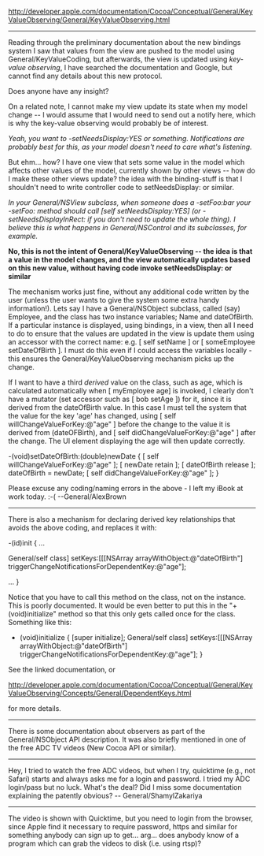 


http://developer.apple.com/documentation/Cocoa/Conceptual/General/KeyValueObserving/General/KeyValueObserving.html

----

Reading through the preliminary documentation about the new bindings system I saw that values from the view are pushed to the model using General/KeyValueCoding, but afterwards, the view is updated using *key-value observing*, I have searched the documentation and Google, but cannot find any details about this new protocol.

Does anyone have any insight?

On a related note, I cannot make my view update its state when my model change -- I would assume that I would need to send out a notify here, which is why the key-value observing would probably be of interest.

*Yeah, you want to -setNeedsDisplay:YES or something. Notifications are probably best for this, as your model doesn't need to care what's listening.*

But ehm... how? I have one view that sets some value in the model which affects other values of the model, currently shown by other views -- how do I make these other views update? the idea with the binding-stuff is that I shouldn't need to write controller code to setNeedsDisplay: or similar.

*In your General/NSView subclass, when someone does a -setFoo:bar your -setFoo: method should call [self setNeedsDisplay:YES] (or -setNeedsDisplayInRect: if you don't need to update the whole thing).  I believe this is what happens in General/NSControl and its subclasses, for example.*

**No, this is not the intent of General/KeyValueObserving -- the idea is that a value in the model changes, and the view automatically updates based on this new value, without having code invoke setNeedsDisplay: or similar**

The mechanism works just fine, without any additional code written by the user (unless the user wants to give the system some extra handy information!).  Lets say I have a General/NSObject subclass, called (say) Employee, and the class has two instance variables; Name and dateOfBirth.  If a particular instance is displayed, using bindings, in a view, then all I need to do to ensure that the values are updated in the view is update them using an accessor with the correct name: e.g. [ self setName ] or [ someEmployee setDateOfBirth ].  I must do this even if I could access the variables locally - this ensures the General/KeyValueObserving mechanism picks up the change. 


If I want to have a third *derived* value on the class, such as age, which is calculated automatically when [ myEmployee age] is invoked, I clearly don't have a mutator (set accessor such as [ bob setAge ]) for it, since it is derived from the dateOfBirth value.  In this case I must tell the system that the value for the key 'age' has changed, using [ self willChangeValueForKey:@"age" ] before the change to the value it is derived from (dateOFBirth), and [ self didChangeValueForKey:@"age" ] after the change.  The UI element displaying the age will then update correctly.

    
-(void)setDateOfBirth:(double)newDate
{
  [ self willChangeValueForKey:@"age" ];
  [ newDate retain ];
  [ dateOfBirth release ];
  dateOfBirth = newDate;
  [ self didChangeValueForKey:@"age" ];
}


Please excuse any coding/naming errors in the above - I left my iBook at work today. :-(
--General/AlexBrown

----

There is also a mechanism for declaring derived key relationships that avoids the above coding, and replaces it with:

    

-(id)init
{
  ...

  General/self class] setKeys:[[[NSArray arrayWithObject:@"dateOfBirth"]
    triggerChangeNotificationsForDependentKey:@"age"];

  ...
}



Notice that you have to call this method on the class, not on the instance. This is poorly documented. It would be even better to put this in the "+ (void)initialize" method so that this only gets called once for the class. Something like this:

    
+ (void)initialize {
    [super initialize];
    General/self class] setKeys:[[[NSArray arrayWithObject:@"dateOfBirth"] triggerChangeNotificationsForDependentKey:@"age"];
}


See the linked documentation, or 

http://developer.apple.com/documentation/Cocoa/Conceptual/General/KeyValueObserving/Concepts/General/DependentKeys.html

for more details.

----

There is some documentation about observers as part of the General/NSObject API description. It was also briefly mentioned in one of the free ADC TV videos (New Cocoa API or similar).

----

Hey, I tried to watch the free ADC videos, but when I try, quicktime (e.g., not Safari) starts and always asks me for a login and password. I tried my ADC login/pass but no luck. What's the deal? Did I miss some documentation explaining the patently obvious? -- General/ShamylZakariya

----

The video is shown with Quicktime, but you need to login from the browser, since Apple find it necessary to require password, https and similar for something anybody can sign up to get... arg... does anybody know of a program which can grab the videos to disk (i.e. using rtsp)?